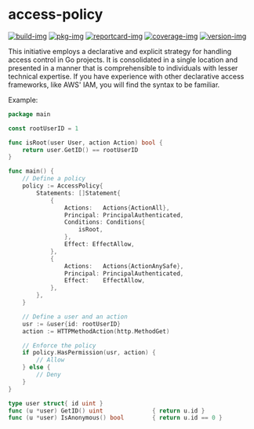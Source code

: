 # access-policy

[![build-img]][build-url]
[![pkg-img]][pkg-url]
[![reportcard-img]][reportcard-url]
[![coverage-img]][coverage-url]
[![version-img]][version-url]

This initiative employs a declarative and explicit strategy for handling access control in Go projects. 
It is consolidated in a single location and presented in a manner that is comprehensible to individuals with lesser technical expertise. 
If you have experience with other declarative access frameworks, like AWS' IAM, you will find the syntax to be familiar.

Example:

```go
package main

const rootUserID = 1

func isRoot(user User, action Action) bool {
	return user.GetID() == rootUserID
}

func main() {
	// Define a policy
	policy := AccessPolicy{
		Statements: []Statement{
			{
				Actions:   Actions{ActionAll},
				Principal: PrincipalAuthenticated,
				Conditions: Conditions{
					isRoot,
				},
				Effect: EffectAllow,
			},
			{
				Actions:   Actions{ActionAnySafe},
				Principal: PrincipalAuthenticated,
				Effect:    EffectAllow,
			},
		},
	}

	// Define a user and an action
	usr := &user{id: rootUserID}
	action := HTTPMethodAction(http.MethodGet)

	// Enforce the policy
	if policy.HasPermission(usr, action) {
		// Allow
	} else {
		// Deny
	}
}

type user struct{ id uint }
func (u *user) GetID() uint              { return u.id }
func (u *user) IsAnonymous() bool        { return u.id == 0 }
```

[build-img]: https://github.com/Trezcool/access-policy/workflows/ci/badge.svg
[build-url]: https://github.com/Trezcool/access-policy/actions
[pkg-img]: https://pkg.go.dev/badge/Trezcool/access-policy/v0
[pkg-url]: https://pkg.go.dev/github.com/Trezcool/access-policy/v0
[reportcard-img]: https://goreportcard.com/badge/Trezcool/access-policy
[reportcard-url]: https://goreportcard.com/report/Trezcool/access-policy
[coverage-img]: https://codecov.io/gh/Trezcool/access-policy/branch/main/graph/badge.svg
[coverage-url]: https://codecov.io/gh/Trezcool/access-policy
[version-img]: https://img.shields.io/github/v/release/Trezcool/access-policy
[version-url]: https://github.com/Trezcool/access-policy/releases
